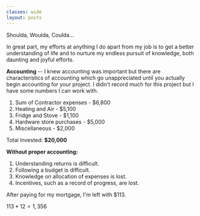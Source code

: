 ```yaml
---
classes: wide
layout: posts
---
```


Shoulda, Woulda, Coulda...

In great part, my efforts at anything I do apart from my job is to get a better understanding of life and to nurture my endless pursuit of knowledge, both daunting and joyful efforts.

**Accounting** -- I knew accounting was important but there are characteristics of accounting which go unappreciated until you actually begin accounting for your project. I didn't record much for this project but I have some numbers I can work with.

1. Sum of Contractor expenses -     $6,800
2. Heating and Air -                $5,100
3. Fridge and Stove -               $1,100
4. Hardware store purchases -       $5,000
5. Miscellaneous -                  $2,000

Total Invested: **$20,000**

**Without proper accounting:**
1. Understanding returns is difficult.
2. Following a budget is difficult.
3. Knowledge on allocation of expenses is lost.
4. Incentives, such as a record of progress, are lost.

After paying for my mortgage, I'm left with $113.

$113 * 12 = 1,356$